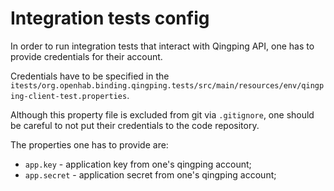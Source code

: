 # Integration tests config

In order to run integration tests that interact with Qingping API, one has to provide credentials for their account.

Credentials have to be specified in
the `itests/org.openhab.binding.qingping.tests/src/main/resources/env/qingping-client-test.properties`.

Although this property file is excluded from git via `.gitignore`, one should be careful to not put their credentials to
the code repository.

The properties one has to provide are:

* `app.key` - application key from one's qingping account;
* `app.secret` - application secret from one's qingping account;